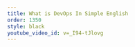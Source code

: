 ```yaml
---
title: What is DevOps In Simple English
order: 1350
style: black
youtube_video_id: v=_I94-tJlovg
---
```

